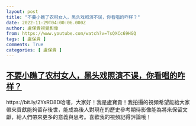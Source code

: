 ```yaml
---
layout: post
title: "不要小瞧了农村女人，黑头戏照演不误，你看唱的咋样？"
date: 2022-11-29T04:00:06.000Z
author: 盧保貴視覺影像
from: https://www.youtube.com/watch?v=TsQXCc69HGQ
tags: [ 盧保貴 ]
comments: True
categories: [ 盧保貴 ]
---
```

<!--1669694406000-->
[不要小瞧了农村女人，黑头戏照演不误，你看唱的咋样？](https://www.youtube.com/watch?v=TsQXCc69HGQ)
------

<div>
https://bit.ly/2YsRD8D哈嘍，大家好！我是盧寶貴！我拍攝的視頻希望能給大家帶來貢獻能夠留存後世，能成為後人對現在的歷史參考期待影像能為將來保留文獻，給人們帶來更多的意義與思考。喜歡我的視頻記得評論哦！
</div>
